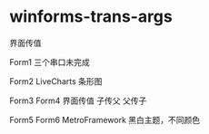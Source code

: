 # winforms-trans-args
界面传值


Form1 三个串口未完成

Form2 LiveCharts 条形图

Form3 Form4  界面传值 子传父 父传子

Form5 Form6  MetroFramework 黑白主题，不同颜色
